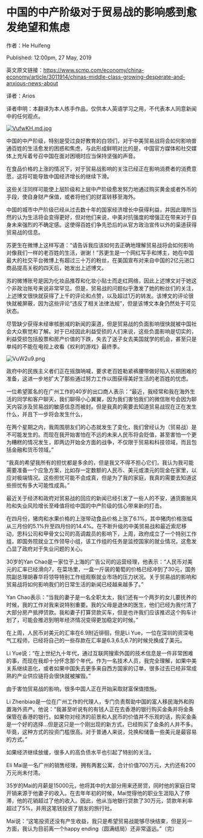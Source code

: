 中国的中产阶级对于贸易战的影响感到愈发绝望和焦虑
=
作者：He Huifeng  

Published: 12:00pm, 27 May, 2019

英文原文链接：https://www.scmp.com/economy/china-economy/article/3011914/chinas-middle-class-growing-desperate-and-anxious-news-about

译者：Arios

译者申明：本翻译为本人练手作品，仅供本人英语学习之用，不代表本人同意新闻中的任何观点。

[![VufwKH.md.jpg](https://s2.ax1x.com/2019/05/29/VufwKH.md.jpg)](https://imgchr.com/i/VufwKH)

中国的中产阶级，特别是受过良好教育的白领们，对于中美贸易战将会如何影响普通百姓的生活愈发的困惑和焦虑，与此形成鲜明对比的是，中国官方媒体和社交媒体上充斥着号召中国在面对困境时应当保持坚强的声音。

在食品价格的上涨的情况下，对于贸易战影响的关注已经正在影响消费者的消费意愿，这将可能导致中国经济增长的继续下滑。

这些关注同样可能使上层阶级和上层中产阶级愈发努力地通过购买黄金或者外币的手段，使自身财产保值，或者将他们的财富转移至海外。

中国的城市中产阶级已经从过去数十年的国家经济增长中获得利益，并因此理所当然的认为生活将会变得更好，但对他们来说，中美对抗强度的增强正在带来对于自身未来强烈的不确定感。这使得百姓们争先恐后的从官方政治宣传以外的渠道获得贸易战的信息。

苏更生在微博上这样写道：“请告诉我应该如何去正确地理解贸易战将会如何影响对像我们一样的老百姓的生活，谢谢！”苏更生是一个网红写手和博主，她在中国最大的社交平台微博上有超过三十万的粉丝，在美国宣布对来自中国的2亿元进口商品提高关税的四天后，她发出上述博文。

苏的微博账号是因为化妆品推荐和化妆小贴士而走红网络，因此上述博文对于她这个非政治账号来说非常罕见。但是，贸易战的问题似乎激发了她的粉丝们的关注，上述博文很快就获得了上千的评论和点赞，以及超过1万的转发。该博文的评论很快就被屏蔽，因为这些评论“违反了相关法律法规”，但是该博文本身仍然处于可见状态。

尽管缺少获得未经审核删减的新闻的渠道，但是贸易战的负面影响很快就被中国社会大众察觉和了解。对于已经因此利益受损的人们来说，这些负面影响是切实的，利益受损包括股票和房产价值的下跌，失去了送子女去美国就学的机会，甚至只是单纯的不能在电视上收看《权利的游戏》最终季。

![VuW2u9.png](https://s2.ax1x.com/2019/05/29/VuW2u9.png)

政府中的民族主义者们正在摇旗呐喊，要求老百姓勒紧裤腰带做好陷入长期困难的准备，这进一步地扩大了那些通过努力工作以图获得美好生活的老百姓的忧虑。

一位希望匿名的在广州工作的40岁的出口商人表示：“最近，我经常和我在海外生活的同学和客户聊天，我们聊得小心翼翼，因为我们害怕我们的微信账号会因为聊天内容涉及贸易战的敏感信息而被封。但是我真的需要去知道贸易战现在正在发生什么，并且下一步将会发生什么，

在两个星期之内，我周围朋友们的心态就发生了变化，我们曾经认为（贸易战）是不可能发生的。而现在我开始害怕在不远的未来人民币将会贬值，甚至害怕一个更为糟糕的情况发生，即两边开始全方面的战争，不仅限于贸易和科技领域，而且包括金融和货币领域。”

“我真的希望我所有的担忧都是多余的，但是我又不得不担心它们，我认为我可能需要准备一个应急方案，比如存一定数额的人民币、美元或澳元的现金在家里，以应对极端情况。这些担忧可能不会成真，但是为了我的家庭，我真的需要去知道这些担忧有多大可能性成真。”

最近关于经济和政府对贸易战的回应的新闻已经引发了一些人的不安，通货膨胀风险和失业风险增长至峰值将给中国的中产阶级的信心带来新的打击。

在四月份，猪肉和水果价格的上涨带动食品价格上涨了6.1%，其中猪肉价格涨幅从三月份的5.1%升至四月份的14.4%。在不断升级的中美贸易战和最近索尼移动，思科公司和甲骨文公司的高调裁员的影响下，上周，政府成立了一个特别工作组，即国务院就业工作领导小组，该工作组的任务是监控国家的就业情况，这愈发凸显了政府对于失业问题的关心。

30岁的Yan Chao是一家位于上海的广告公司的运营经理，他表示：“人民币对美元的汇率已经滑向7，在菜场里，一盒一斤装的葡萄的价格已经冲到了30元，国务院副总理胡春华将领导特别工作组观察就业市场的压力状况。关于贸易战的影响和贸易战将如何影响我们的日常生活的新闻已经越来越多了。”

Yan Chao表示：“当我的妻子是一名全职太太，我们还有一个两岁的女儿要抚养的时候，我的工作对我来说特别重要。我的父母是退休的医生，他们已经为我付清了大部分房产抵押贷款。我和妻子打算贷款买车，但是也许我们应该推迟这个购车计划了，可能会推迟到明年经济情况变得更加稳定的时候。”

在上周，人民币对美元的汇率在6.9附近徘徊，但是Li Yue，一位在深圳的资深电气工程师，已经将自己的一些存款在汇率是6.3,6.5,6.7的时候兑换成了美元。

Li Yue说：“在上世纪九十年代，通过互联网搜索外国的技术信息是一件非常困难的事，而现在我却十分怀念那个年代。作为一名技术人员，我完全理解，如果中美关系继续恶化，或者如果中国失去更多来自西方国家的订单，很多过去已经非常成熟的产业供应链将会很快就被摧毁。”

由于害怕贸易战的影响，很多中国人正在开始采取财富保值措施。

Li Zhenbiao是一位在广州工作的代理人，专门负责帮助中国的富人移民海外和购置海外资产。他说：“我甚至听说有的有钱人正在去香港的银行购买金条并将金条保管在香港的银行。如果你对经济的前景和人民币的价值并不乐观的话，购买金条是一个好的选择…但是这只是一个刚出现的新方式，已经购买了金条的人并不多。毕竟，这种方式的投资门槛很高。对于普通人来说，兑换和储备一些美元是最容易的方式。”

如果经济继续放缓，很多人的高负债水平也引起了特别的关注。

Eli Mai是一名广州的销售经理，拥有两套公寓，合计价值700万元，大约还有200万元尚未付清。

35岁的Mai的月薪是15000元，他将其中的大部分用来还房贷，同时他的家庭日常开销来源于他妻子的收入。在去年年初的时候，Mai觉得他的职业生涯陷入了停滞，他的花销超过了他的收入。因此，他从当地银行贷款了30万元，贷款年利率超过了5%，并用这笔钱投资了朋友的旅行社。

Mai说：“这笔投资还没有产生收益，我只是希望贸易战能够尽快结束，但是另一方面，我认为目前离一个happy ending（圆满结局）还非常遥远。”（完）
